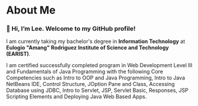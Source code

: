 <h1>About Me</h1>
<h3>👋 Hi, I’m Lee. Welcome to my GitHub profile!</h3>

<p>I am currently taking my bachelor's degree in <b>Information Technology</b> at <b>Eulogio "Amang" Rodriguez Institute of Science and Technology (EARIST)</b>.</p>

<p>I am certified successfully completed program in Web Development Level III and Fundamentals of Java Programming with the following Core Competencies
such as Intro to OOP and Java Programming, Intro to Java NetBeans IDE, Control Structure, JOption Pane and Class, Accessing Database using JDBC, Intro to Servlet,
JSP, Servlet Basic, Responses, JSP Scripting Elements and Deploying Java Web Based Apps.</p>

<!---
leeangelo22/leeangelo22 is a ✨ special ✨ repository because its `README.md` (this file) appears on your GitHub profile.
You can click the Preview link to take a look at your changes.
--->
